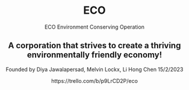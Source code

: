 <h1 align="center"> ECO </h1>

<p align="center"> ECO Environment Conserving Operation </p>

<h2 align="center"> A corporation that strives to create a thriving environmentally friendly economy! </h1>

<p align="center"> Founded by Diya Jawalapersad, Melvin Lockx, Li Hong Chen 15/2/2023 </h2>

<p align="center"> https://trello.com/b/p9LrCD2P/eco </p>
